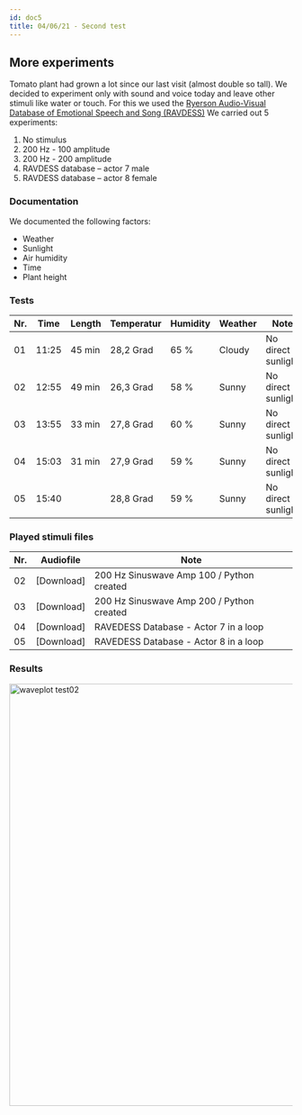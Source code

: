 ```yaml
---
id: doc5
title: 04/06/21 - Second test
---
```


## More experiments

Tomato plant had grown a lot since our last visit (almost double so tall). We decided to experiment only with sound and voice today and leave other stimuli like water or touch. For this we used the <a href="https://zenodo.org/record/1188976">Ryerson Audio-Visual Database of Emotional Speech and Song (RAVDESS)</a> We carried out 5 experiments:

1. No stimulus
2. 200 Hz - 100 amplitude
3. 200 Hz - 200 amplitude
4. RAVDESS database – actor 7 male
5. RAVDESS database – actor 8 female

### Documentation

We documented the following factors:
- Weather
- Sunlight
- Air humidity
- Time
- Plant height

### Tests

Nr. | Time  | Length  | Temperatur | Humidity   | Weather | Note                | Stimuli          | Data       |
--- | ----- | ------- | --------   |  --------  | ------  | --------            | --------         | --------   |
01  | 11:25 | 45 min  | 28,2 Grad  | 65 %       | Cloudy  | No direct sunlight  | None             | [Download] |
02  | 12:55 | 49 min  | 26,3 Grad  | 58 %       | Sunny   | No direct sunlight  | 200HzAmp100      | [Download] |
03  | 13:55 | 33 min  | 27,8 Grad  | 60 %       | Sunny   | No direct sunlight  | 200HzAmp200      | [Download] |
04  | 15:03 | 31 min  | 27,9 Grad  | 59 %       | Sunny   | No direct sunlight  | Male voice       | [Download] |
05  | 15:40 |         | 28,8 Grad  | 59 %       | Sunny   | No direct sunlight  | Female voice     | [Download] |


### Played stimuli files

Nr. | Audiofile    | Note                                      |
--- | -------      | ----------                                |
02  | [Download]   | 200 Hz Sinuswave Amp 100 / Python created |
03  | [Download]   | 200 Hz Sinuswave Amp 200 / Python created |
04  | [Download]   | RAVEDESS Database - Actor 7 in a loop     |
05  | [Download]   | RAVEDESS Database - Actor 8 in a loop     |  

### Results

<img src="/data/Test02/Results/Waveplot_secondRecording.png" alt="waveplot test02" width="750"/>